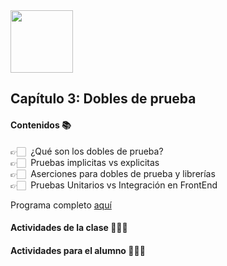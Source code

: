 <img src="https://res.cloudinary.com/boolean-spa/image/upload/v1591158800/logo_vayedu.svg" width=100> 

## Capítulo 3: Dobles de prueba

#### Contenidos :books:
👉🏻 &nbsp;¿Qué son los dobles de prueba?<br/>
👉🏻 &nbsp;Pruebas implicitas vs explicitas<br/>
👉🏻 &nbsp;Aserciones para dobles de prueba y librerías<br/>
👉🏻 &nbsp;Pruebas Unitarios  vs Integración en FrontEnd<br/>

Programa completo [aquí](https://drive.google.com/open?id=1pz9LCqUx2sgtuk0cekVucWc0lxEzoLXx)

#### Actividades de la clase 🧑🏻‍🏫

#### Actividades para el alumno 👨🏻‍💻
